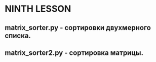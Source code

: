 # NINTH LESSON
## matrix_sorter.py - сортировки двухмерного списка.
## matrix_sorter2.py - сортировка матрицы.